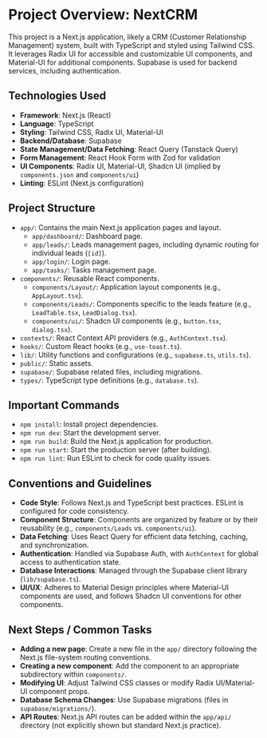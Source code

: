 # Project Overview: NextCRM

This project is a Next.js application, likely a CRM (Customer Relationship Management) system, built with TypeScript and styled using Tailwind CSS. It leverages Radix UI for accessible and customizable UI components, and Material-UI for additional components. Supabase is used for backend services, including authentication.

## Technologies Used

- **Framework**: Next.js (React)
- **Language**: TypeScript
- **Styling**: Tailwind CSS, Radix UI, Material-UI
- **Backend/Database**: Supabase
- **State Management/Data Fetching**: React Query (Tanstack Query)
- **Form Management**: React Hook Form with Zod for validation
- **UI Components**: Radix UI, Material-UI, Shadcn UI (implied by `components.json` and `components/ui`)
- **Linting**: ESLint (Next.js configuration)

## Project Structure

- `app/`: Contains the main Next.js application pages and layout.
  - `app/dashboard/`: Dashboard page.
  - `app/leads/`: Leads management pages, including dynamic routing for individual leads (`[id]`).
  - `app/login/`: Login page.
  - `app/tasks/`: Tasks management page.
- `components/`: Reusable React components.
  - `components/Layout/`: Application layout components (e.g., `AppLayout.tsx`).
  - `components/Leads/`: Components specific to the leads feature (e.g., `LeadTable.tsx`, `LeadDialog.tsx`).
  - `components/ui/`: Shadcn UI components (e.g., `button.tsx`, `dialog.tsx`).
- `contexts/`: React Context API providers (e.g., `AuthContext.tsx`).
- `hooks/`: Custom React hooks (e.g., `use-toast.ts`).
- `lib/`: Utility functions and configurations (e.g., `supabase.ts`, `utils.ts`).
- `public/`: Static assets.
- `supabase/`: Supabase related files, including migrations.
- `types/`: TypeScript type definitions (e.g., `database.ts`).

## Important Commands

- `npm install`: Install project dependencies.
- `npm run dev`: Start the development server.
- `npm run build`: Build the Next.js application for production.
- `npm run start`: Start the production server (after building).
- `npm run lint`: Run ESLint to check for code quality issues.

## Conventions and Guidelines

- **Code Style**: Follows Next.js and TypeScript best practices. ESLint is configured for code consistency.
- **Component Structure**: Components are organized by feature or by their reusability (e.g., `components/Leads` vs. `components/ui`).
- **Data Fetching**: Uses React Query for efficient data fetching, caching, and synchronization.
- **Authentication**: Handled via Supabase Auth, with `AuthContext` for global access to authentication state.
- **Database Interactions**: Managed through the Supabase client library (`lib/supabase.ts`).
- **UI/UX**: Adheres to Material Design principles where Material-UI components are used, and follows Shadcn UI conventions for other components.

## Next Steps / Common Tasks

- **Adding a new page**: Create a new file in the `app/` directory following the Next.js file-system routing conventions.
- **Creating a new component**: Add the component to an appropriate subdirectory within `components/`.
- **Modifying UI**: Adjust Tailwind CSS classes or modify Radix UI/Material-UI component props.
- **Database Schema Changes**: Use Supabase migrations (files in `supabase/migrations/`).
- **API Routes**: Next.js API routes can be added within the `app/api/` directory (not explicitly shown but standard Next.js practice).
